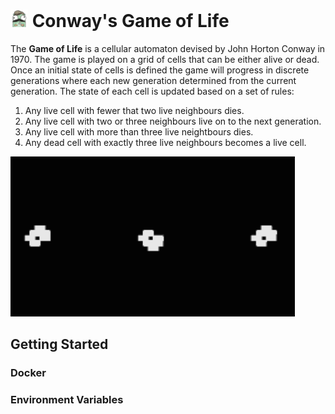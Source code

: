 # <img title=gopher src=docs/image/gopher.png height=28px> Conway's Game of Life

The **Game of Life** is a cellular automaton devised by John Horton Conway in 1970. The game is played on a grid of cells that can be either alive or dead. Once an initial state of cells is defined the game will progress in discrete generations where each new generation determined from the current generation. The state of each cell is updated based on a set of rules:

1. Any live cell with fewer that two live neighbours dies.
2. Any live cell with two or three neighbours live on to the next generation.
3. Any live cell with more than three live neightbours dies.
4. Any dead cell with exactly three live neighbours becomes a live cell.

<p>
    <img title=conway src=docs/image/conway.gif height=256px>
</p>

## Getting Started

### Docker

### Environment Variables

